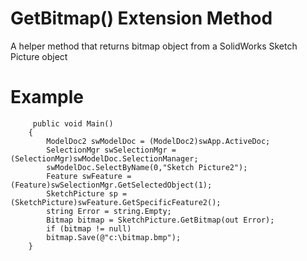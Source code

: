 # GetBitmap() Extension Method

A helper method that returns bitmap object from a SolidWorks Sketch Picture object


# Example


         public void Main()
        {
            ModelDoc2 swModelDoc = (ModelDoc2)swApp.ActiveDoc;
            SelectionMgr swSelectionMgr = (SelectionMgr)swModelDoc.SelectionManager;
            swModelDoc.SelectByName(0,"Sketch Picture2"); 
            Feature swFeature = (Feature)swSelectionMgr.GetSelectedObject(1);
            SketchPicture sp = (SketchPicture)swFeature.GetSpecificFeature2();          
            string Error = string.Empty;
            Bitmap bitmap = SketchPicture.GetBitmap(out Error);
            if (bitmap != null)
            bitmap.Save(@"c:\bitmap.bmp");
        }


  
